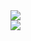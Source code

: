 <!--
**leo-silk/leo-silk** is a ✨ _special_ ✨ repository because its `README.md` (this file) appears on your GitHub profile.

Here are some ideas to get you started:

- 🔭 I’m currently working on ...
- 🌱 I’m currently learning ...
- 👯 I’m looking to collaborate on ...
- 🤔 I’m looking for help with ...
- 💬 Ask me about ...
- 📫 How to reach me: ...
- 😄 Pronouns: ...
- ⚡ Fun fact: ...
-->
<a href="">
  <img align="center" src="https://github-readme-stats.vercel.app/api?username=leo-silk&show_icons=true" />
</a>  <br>
<a href="">
  <img align="center" src="https://github-readme-stats.vercel.app/api/top-langs/?username=leo-silk&show_icons=true&card_width=495" />
</a>
